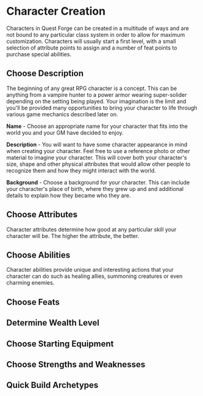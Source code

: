 # Character Creation

Characters in Quest Forge can be created in a multitude of ways and are not bound to any particular class system
in order to allow for maximum customization. Characters will usually start a first level, with a small selection
of attribute points to assign and a number of feat points to purchase special abilities.

## Choose Description

The beginning of any great RPG character is a concept. This can be anything from a vampire hunter to a power armor wearing
super-solider depending on the setting being played. Your imagination is the limit and you'll be provided many opportunities
to bring your character to life through various game mechanics described later on.

**Name** - Choose an appropriate name for your character that fits into the world you and your GM have decided to enjoy.

**Description** - You will want to have some character appearance in mind when creating your character. Feel free to use a
reference photo or other material to imagine your character. This will cover both your character's size, shape and other
physical attributes that would allow other people to recognize them and how they might interact with the world.

**Background** - Choose a background for your character. This can include your character's place of birth, where they 
grew up and and additional details to explain how they became who they are.

## Choose Attributes

Character attributes determine how good at any particular skill your character will be. The higher the attribute, the better.

## Choose Abilities

Character abilities provide unique and interesting actions that your character can do such as healing allies, summoning creatures
or even charming enemies.

## Choose Feats

## Determine Wealth Level

## Choose Starting Equipment

## Choose Strengths and Weaknesses

## Quick Build Archetypes